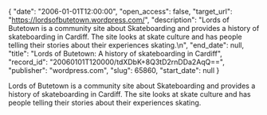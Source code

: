 {
  "date": "2006-01-01T12:00:00", 
  "open_access": false, 
  "target_url": "https://lordsofbutetown.wordpress.com/", 
  "description": "Lords of Butetown is a community site about Skateboarding and provides a history of skateboarding in Cardiff. The site looks at skate culture and has people telling their stories about their experiences skating.\n", 
  "end_date": null, 
  "title": "Lords of Butetown: A history of skateboarding in Cardiff", 
  "record_id": "20060101T120000/tdXDbK+8Q3tD2rnDDa2AqQ==", 
  "publisher": "wordpress.com", 
  "slug": 65860, 
  "start_date": null
}

Lords of Butetown is a community site about Skateboarding and provides a history of skateboarding in Cardiff. The site looks at skate culture and has people telling their stories about their experiences skating.
